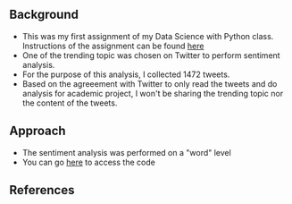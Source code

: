 ## Background

* This was my first assignment of my Data Science with Python class. Instructions of the assignment can be found [here](https://github.com/bharatimalik/Data-Science-Analysis-with-Python/blob/master/Sentiment%20Analysis/HW1%20--%20%20Sentiment%20Analysis%20on%20twitter%20tweets.pdf) 
* One of the trending topic was chosen on Twitter to perform sentiment analysis. 
* For the purpose of this analysis, I collected 1472 tweets. 
* Based on the agreeement with Twitter to only read the tweets and do analysis for academic project, I won't be sharing the trending topic nor the content of the tweets.

## Approach
* The sentiment analysis was performed on a "word" level
* You can go [here](https://github.com/bharatimalik/Data-Science-Analysis-with-Python/blob/master/Sentiment%20Analysis/Sentiment%20Analysis%20on%20chosen%20trending%20topic%20on%20twitter.ipynb) to access the code

## References
